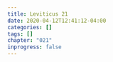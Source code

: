 ```yaml
---
title: Leviticus 21
date: 2020-04-12T12:41:12-04:00
categories: []
tags: []
chapter: "021"
inprogress: false
---
```


